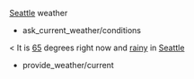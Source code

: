[Seattle](city) weather
* ask_current_weather/conditions

< It is [65](temperature) degrees right now and [rainy](condition) in [Seattle](city)
* provide_weather/current


